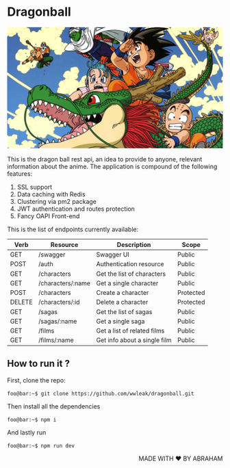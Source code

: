 # Dragonball

<p align="center">
  <img src="./dragonball.jpeg" alt="dragonball" />  
</p>

This is the dragon ball rest api, an idea to provide to anyone, relevant information about the anime.
The application is compound of the following features:

<ol>
  <li>SSL support</li>
  <li>Data caching with Redis</li>
  <li>Clustering via pm2 package</li>
  <li>JWT authentication and routes protection</li>
  <li>Fancy OAPI Front-end</li>
</ol>

This is the list of endpoints currently available:


<table>
  <thead>
    <tr>
      <th>Verb</th><th>Resource</th><th>Description</th><th>Scope</th>
    </tr>
  </thead>
  <tbody>
    <tr>
      <td>GET</td><td>/swagger</td><td>Swagger UI</td><td>Public</td>
    </tr>
    <tr>
      <td>POST</td><td>/auth</td><td>Authentication resource</td><td>Public</td>
    </tr>
    <tr>
      <td>GET</td><td>/characters</td><td>Get the list of characters</td><td>Public</td>
    </tr>
    <tr>
      <td>GET</td><td>/characters/:name</td><td>Get a single character</td><td>Public</td>
    </tr>
    <tr>
      <td>POST</td><td>/characters</td><td>Create a character</td><td>Protected</td>
    </tr>
    <tr>
      <td>DELETE</td><td>/characters/:id</td><td>Delete a character</td><td>Protected</td>
    </tr>
    <tr>
      <td>GET</td><td>/sagas</td><td>Get the list of sagas</td><td>Public</td>
    </tr>
    <tr>
      <td>GET</td><td>/sagas/:name</td><td>Get a single saga</td><td>Public</td>
    </tr>
    <tr>
      <td>GET</td><td>/films</td><td>Get a list of related films</td><td>Public</td>
    </tr>
    <tr>
      <td>GET</td><td>/films/:name</td><td>Get info about a single film</td><td>Public</td>
    </tr>
  </tbody>
</table>


## How to run it ?

First, clone the repo:

```console
foo@bar:~$ git clone https://github.com/wwleak/dragonball.git
```

Then install all the dependencies

```console
foo@bar:~$ npm i 
```
And lastly run

```console
foo@bar:~$ npm run dev
```

<p align="right">MADE WITH ❤ BY ABRAHAM</p>
